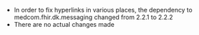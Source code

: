 * In order to fix hyperlinks in various places, the dependency to medcom.fhir.dk.messaging changed from 2.2.1 to 2.2.2
* There are no actual changes made

